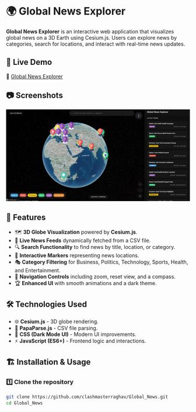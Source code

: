 # 🌍 Global News Explorer

**Global News Explorer** is an interactive web application that visualizes global news on a 3D Earth using Cesium.js. Users can explore news by categories, search for locations, and interact with real-time news updates.

## 🚀 Live Demo
🔗 [Global News Explorer](https://clashmasterraghav.github.io/Global_News/)

## 📷 Screenshots
![Global News Explorer](./image.jpg)

## 🎯 Features
- 🗺️ **3D Globe Visualization** powered by **Cesium.js**.
- 📰 **Live News Feeds** dynamically fetched from a CSV file.
- 🔍 **Search Functionality** to find news by title, location, or category.
- 📌 **Interactive Markers** representing news locations.
- 🎭 **Category Filtering** for Business, Politics, Technology, Sports, Health, and Entertainment.
- 🧭 **Navigation Controls** including zoom, reset view, and a compass.
- 🏆 **Enhanced UI** with smooth animations and a dark theme.

## 🛠️ Technologies Used
- 🌐 **Cesium.js** - 3D globe rendering.
- 📜 **PapaParse.js** - CSV file parsing.
- 🎨 **CSS (Dark Mode UI)** - Modern UI improvements.
- ⚡ **JavaScript (ES6+)** - Frontend logic and interactions.

## 🏗️ Installation & Usage
### 1️⃣ Clone the repository
```sh
git clone https://github.com/clashmasterraghav/Global_News.git
cd Global_News

